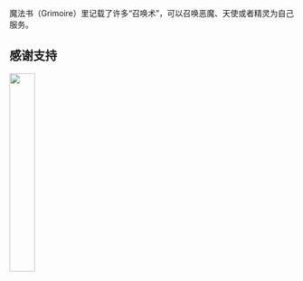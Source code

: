 魔法书（Grimoire）里记载了许多“召唤术”，可以召唤恶魔、天使或者精灵为自己服务。



## 感谢支持
<img src="https://leunggeorge.github.io/src_img/donate.png" width="30%" height="30%">  